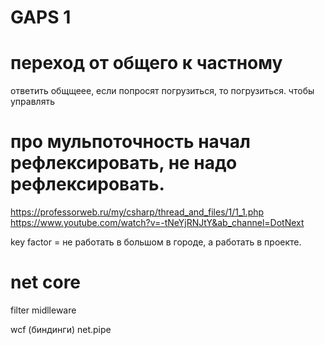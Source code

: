 # GAPS 1

# переход от общего к частному
ответить общщеее, если попросят погрузиться, то погрузиться. чтобы управлять






# про мульпоточность начал рефлексировать, не надо рефлексировать.
https://professorweb.ru/my/csharp/thread_and_files/1/1_1.php
https://www.youtube.com/watch?v=-tNeYjRNJtY&ab_channel=DotNext



key factor = не работать в большом в городе, а работать в проекте.



# net core

filter midlleware

wcf (биндинги)
net.pipe




